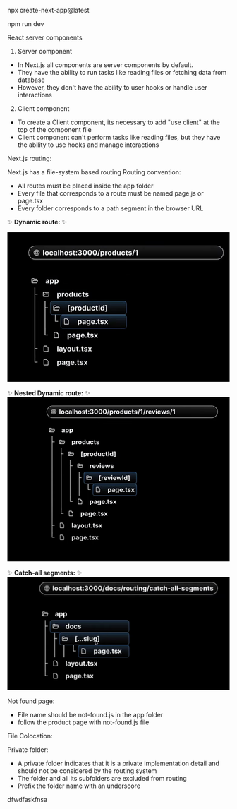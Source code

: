 npx create-next-app@latest

npm run dev


React server components

1. Server component
- In Next.js all components are server components by default.
- They have the ability to run tasks like reading files or fetching data from database
- However, they don't have the ability to user hooks or handle user interactions

2. Client component 
- To create a Client component, its necessary to add "use client"  at the top of the component file
- Client component can't perform tasks like reading files, but they have the ability to use hooks and manage interactions

Next.js routing:

Next.js has a file-system based routing 
Routing convention:
- All routes must be placed inside the app folder
- Every file that corresponds to a route must be named page.js or page.tsx
- Every folder corresponds to a path segment in the browser URL

✨ **Dynamic route:** ✨ 

![Alt text](Readme-asset/dyna.png)

✨ __Nested Dynamic route:__ ✨ 
![Alt text](Readme-asset/dynamic.png)

✨ **Catch-all segments:** ✨ 
![Alt text](Readme-asset/Catch-all.png)

Not found page:
- File name should be not-found.js in the app folder 
- follow the product page with not-found.js file

File Colocation:

Private folder:
- A private folder indicates that it is a private implementation detail and should not be considered by the routing system
- The folder and all its subfolders are excluded from routing
- Prefix the folder name with an underscore


dfwdfaskfnsa
